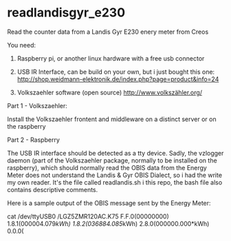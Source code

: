 # readlandisgyr_e230
Read the counter data from a Landis Gyr E230 enery meter from Creos

You need:

  1) Raspberry pi, or another linux hardware with a free usb connector
  
  2) USB IR Interface, can be build on your own, but i just bought this one:
    http://shop.weidmann-elektronik.de/index.php?page=product&info=24
  
  3) Volkszaehler software (open source)
    http://www.volkszähler.org/

Part 1 - Volkszaehler: 

  Install the Volkszaehler frontent and middleware on a distinct server or on the raspberry

Part 2 - Raspberry  

  The USB IR interface should be detected as a tty device.
  Sadly, the vzlogger daemon (part of the Volkszaehler package, normally to be installed on the raspberry), which should normally read the OBIS data from the Energy Meter does not understand the Landis & Gyr OBIS Dialect, so i had the write my own reader.
  It's the file called readlandis.sh i this repo, the bash file also contains descriptive comments.
 
 Here is a sample output of the OBIS message sent by the Energy Meter:
 
 cat /dev/ttyUSB0
/LGZ5ZMR120AC.K75
F.F.0(00000000)
1.8.1(000004.079*kWh)
1.8.2(036884.085*kWh)
2.8.0(000000.000*kWh)
0.0.0(
